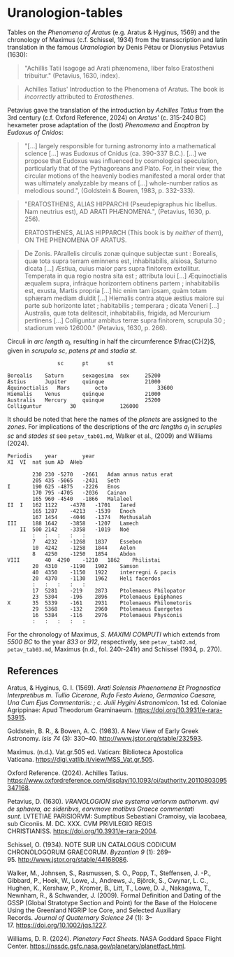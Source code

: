 # Uranologion-tables

Tables on the *Phenomena of Aratus* (e.g. Aratus & Hyginus, 1569) and the chronology of Maximus (c.f. Schissel, 1934) from the transscription and latin translation in the famous *Uranologion* by Denis Pétau or Dionysius Petavius (1630):

>"Achillis Tatii Isagoge ad Arati phænomena, liber falso Eratostheni tribuitur." (Petavius, 1630, index).

>Achilles Tatius' Introduction to the Phenomena of Aratus. The book is *incorrectly* attributed to *Eratosthenes*.

Petavius ​​​gave the translation of the introduction by *Achilles Tatius* from the 3rd century (c.f. Oxford Reference, 2024) on *Aratus'* (c. 315-240 BC) hexameter prose adaptation of the (lost) *Phenomena* and *Enoptron* by *Eudoxus of Cnidos*:
>"[...] largely responsible for turning astronomy into a mathematical science [...] was Eudoxus of Cnidus (ca. 390-337 B.C.). [...] we propose that Eudoxus was influenced by cosmological speculation, particularly that of the Pythagoreans and Plato. For, in their view, the circular motions of the heavenly bodies manifested a moral order that was ultimately analyzable by means of [...] whole-number ratios as melodious sound.", (Goldstein & Bowen, 1983, p. 332-333).

>"ERATOSTHENIS, ALIAS HIPPARCHI
(Pseudepigraphus hic libellus. Nam neutrius est), AD ARATI PHÆNOMENA.", (Petavius, 1630, p. 256).
>
>ERATOSTHENES,
ALIAS HIPPARCH (This book is by *neither* of *them*), ON THE PHENOMENA OF ARATUS.

>De Zonis. PArallelis circulis zonæ quinque subjectæ sunt : Borealis, quæ tota supra terram eminnens est, inhabitabilis, alsiosa, Saturno dicata [...] Æstiua, cuius maior pars supra finitorem extollitur. Temperata in qua regio nostra sita est ; attributa Ioui [...] Æquinoctialis æqualem supra, infráque horizontem obtinens partem ; inhabitabilis est, exusta, Martis propria [...] hic enim tam ipsam, quàm totam sphæram mediam diuidit [...] Hiemalis contra atque æstius maiore sui parte sub horizonte latet ; habitabilis ; temperara ; dicata Veneri [...] Australis, quæ tota delitescit, inhabitabilis, frigida, ad Mercurium pertinens [...] Colliguntur ambitus terræ supra finitorem, scrupula 30 ; stadiorum verò 126000." (Petavius, 1630, p. 266).

Circuli in *arc length* $a_l$, resulting in half the circumference $\frac{C}{2}$, given in *scrupula* $sc$, *patens* $pt$ and *stadia* $st$.
~~~				
				sc		pt		st

Borealis	Saturn		sexagesima	sex		25200
Æstius		Jupiter		quinque				21000
Æquinoctialis	Mars		octo				33600
Hiemalis	Venus		quinque				21000
Australis	Mercury		quinque				25200
Colliguntur			30				126000
~~~


It should be noted that here the names of the *planets* are assigned to the *zones*.
For implications of the descriptions of the *arc lengths* $a_l$ in *scruples* $sc$ and *stades* $st$ see `petav_tab01.md`, Walker et al., (2009) and Williams (2024).

~~~
Periodis	year		year			
XI	VI	nat	sum	AD	AHeb	

		230	230	-5270	-2661	Adam annus natus erat
		205	435	-5065	-2431	Seth
I		190	625	-4875	-2226	Enos
		170	795	-4705	-2036	Cainan
		165	960	-4540	-1866	Malaleel
II	I	162	1122	-4378	-1701	Iared
		165	1287	-4213	-1539	Enoch
		167	1454	-4046	-1374	Methusalah
III		188	1642	-3858	-1207	Lamech
	II	500	2142	-3358	-1019	Noë
		:	:	:	:	:
		7	4232	-1268	1837	Essebon
		10	4242	-1258	1844	Aelon
		8	4250	-1250	1854	Abdon
VIII		40	4290	-1210	1862	Philistai
		20	4310	-1190	1902	Samson
		40	4350	-1150	1922	interregni & pacis
		20	4370	-1130	1962	Heli facerdos
		:	:	:	:	:
		17	5281	-219	2873	Ptolemaeus Philopator
		23	5304	-196	2896	Ptolemaeus Epiphanes
X		35	5339	-161	2931	Ptolemaeus Philometoris
		29	5368	-132	2960	Ptolemaeus Euergetes
		16	5384	-116	2976	Ptolemaeus Physconis
		:	:	:	:	:
~~~
For the chronology of Maximus, *S. MAXIMI COMPUTI* which extends from *5500 BC* to the year *833* or *912*, respectively, see `petav_tab02.md`, `petav_tab03.md`, Maximus (n.d., fol. 240r-241r) and Schissel (1934, p. 270).

## References
Aratus, & Hyginus, G. I. (1569). *Arati Solensis Phaenomena Et Prognostica Interpretibus m. Tullio Cicerone, Rufo Festo Avieno, Germanico Caesare, Una Cum Ejus Commentariis: ; c. Julii Hygini Astronomicon*. 1st ed. Coloniae Agrippinae: Apud Theodorum Graminaeum. https://doi.org/10.3931/e-rara-53915.

Goldstein, B. R., & Bowen, A. C. (1983). A New View of Early Greek Astronomy. *Isis 74* (3): 330–40. http://www.jstor.org/stable/232593.

Maximus. (n.d.). Vat.gr.505 ed. Vatican: Biblioteca Apostolica Vaticana. https://digi.vatlib.it/view/MSS_Vat.gr.505.

Oxford Reference. (2024). Achilles Tatius. https://www.oxfordreference.com/display/10.1093/oi/authority.20110803095347168.

Petavius, D. (1630). *VRANOLOGION sive systema variorvm authorvm. qvi de sphaera, ac sideribvs, eorvmove motibvs Graece commentati sunt*. LVTETIAE PARISIORVM: Sumptibus Sebastiani Cramoisy, via Iacobaea, sub Ciconiis. M. DC. XXX. CVM PRIVILEGIO REGIS CHRISTIANISS. https://doi.org/10.3931/e-rara-2004.

Schissel, O. (1934). NOTE SUR UN CATALOGUS CODICUM CHRONOLOGORUM GRAECORUM. *Byzantion 9* (1): 269–95. http://www.jstor.org/stable/44168086.

Walker, M., Johnsen, S., Rasmussen, S. O., Popp, T., Steffensen, J. -P., Gibbard, P., Hoek, W., Lowe, J., Andrews, J., Björck, S., Cwynar, L. C., Hughen, K., Kershaw, P., Kromer, B., Litt, T., Lowe, D. J., Nakagawa, T., Newnham, R., & Schwander, J. (2009). Formal Definition and Dating of the GSSP (Global Stratotype Section and Point) for the Base of the Holocene Using the Greenland NGRIP Ice Core, and Selected Auxiliary Records. *Journal of Quaternary Science 24* (1): 3–17. https://doi.org/10.1002/jqs.1227.

Williams, D. R. (2024). *Planetary Fact Sheets.* NASA Goddard Space Flight Center. https://nssdc.gsfc.nasa.gov/planetary/planetfact.html.

